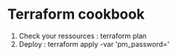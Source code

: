 
# Terraform cookbook

1. Check your ressources : terraform plan
2. Deploy : terraform apply -var 'pm_password=<password>'

